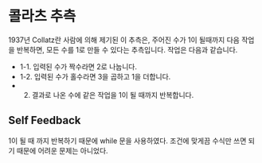 # 콜라츠 추측


1937년 Collatz란 사람에 의해 제기된 이 추측은, 주어진 수가 1이 될때까지 다음 작업을 반복하면, 모든 수를 1로 만들 수 있다는 추측입니다. 작업은 다음과 같습니다.
   - 1-1. 입력된 수가 짝수라면 2로 나눕니다.
   - 1-2. 입력된 수가 홀수라면 3을 곱하고 1을 더합니다.
   - 2. 결과로 나온 수에 같은 작업을 1이 될 때까지 반복합니다.

## Self Feedback

1이 될 때 까지 반복하기 때문에 while 문을 사용하였다.
조건에 맞게끔 수식만 쓰면 되기 때문에 어려운 문제는 아니었다.
